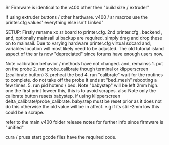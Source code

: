 Sr Firmware is identical to the v400 other then "build size / extruder" 




If using extruder buttons / other hardware. v400 / sr macros use the printer.cfg values' everything else isn't Linked" 


SETUP: 
Firstly rename xx sr board to printer.cfg. 2nd printer.cfg , backend , and, optionally mainsail ui backup are required. simply drag and drop these on to mainsail. 
Due to varying hardware printer.cfg virtual sdcard and, variables location will most likely need to be adjusted. The old tutorial island aspect of the sr is now "depreciated" since forums have enough users now. 

Note calibration behavior / methods have not changed.  and, remainss  1. put on the probe 2. run probe_calibrate though terminal or klipperscreen (zcalibrate button) 3. preheat the bed 4. run "calibrate" wait for the
routines to complete. do not take off the probe it ends at "bed_mesh" rebooting a few times.  5. run pid hotend / bed. Note "babystep" will be left 2mm high. one the first print loweer this, this is to avoid scrapes. 
also Note only the calibrate button resets babystep. if using klipperscreen delta_calibrate/probe_calibrate. babystep must be reset prior as it does not do this otherwise the old value will be in affect. e.g if its stil
-2mm low this could be a scrape. 

refer to the main v400 folder release notes for further info since firmware is "unified" 



cura / prusa start gcode files have the required code. 
